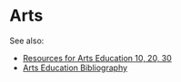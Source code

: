 # Arts

See also:

+ [Resources for Arts Education 10, 20, 30](https://curriculum.gov.sk.ca/webapps/moe-curriculum-BBLEARN/FullResourceList?id=18)
+ [Arts Education Bibliography](https://www.edonline.sk.ca/bbcswebdav/library/curricula/English/Bibliographies/arts_education_bib_sec.pdf) 
